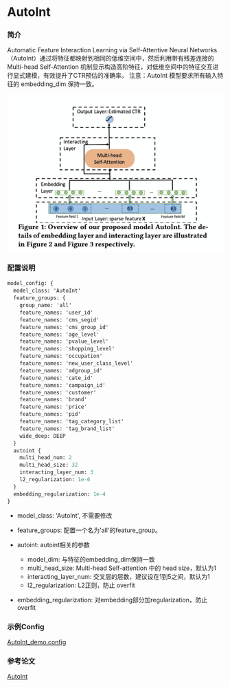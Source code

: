 # AutoInt

### 简介

Automatic Feature Interaction Learning via Self-Attentive Neural Networks（AutoInt）通过将特征都映射到相同的低维空间中，然后利用带有残差连接的 Multi-head Self-Attention 机制显示构造高阶特征，对低维空间中的特征交互进行显式建模，有效提升了CTR预估的准确率。
注意：AutoInt 模型要求所有输入特征的 embedding_dim 保持一致。

![autoint.png](../../images/models/autoint.png)

### 配置说明

```protobuf
model_config: {
  model_class: 'AutoInt'
  feature_groups: {
    group_name: 'all'
    feature_names: 'user_id'
    feature_names: 'cms_segid'
    feature_names: 'cms_group_id'
    feature_names: 'age_level'
    feature_names: 'pvalue_level'
    feature_names: 'shopping_level'
    feature_names: 'occupation'
    feature_names: 'new_user_class_level'
    feature_names: 'adgroup_id'
    feature_names: 'cate_id'
    feature_names: 'campaign_id'
    feature_names: 'customer'
    feature_names: 'brand'
    feature_names: 'price'
    feature_names: 'pid'
    feature_names: 'tag_category_list'
    feature_names: 'tag_brand_list'
    wide_deep: DEEP
  }
  autoint {
    multi_head_num: 2
    multi_head_size: 32
    interacting_layer_num: 3
    l2_regularization: 1e-6
  }
  embedding_regularization: 1e-4
}
```

- model_class: 'AutoInt', 不需要修改

- feature_groups: 配置一个名为'all'的feature_group。

- autoint: autoint相关的参数

  - model_dim: 与特征的embedding_dim保持一致
  - multi_head_size: Multi-head Self-attention 中的 head size，默认为1
  - interacting_layer_num: 交叉层的层数，建议设在1到5之间，默认为1
  - l2_regularization: L2正则，防止 overfit

- embedding_regularization: 对embedding部分加regularization，防止overfit

### 示例Config

[AutoInt_demo.config](https://easyrec.oss-cn-beijing.aliyuncs.com/config/autoint.config)

### 参考论文

[AutoInt](https://dl.acm.org/doi/pdf/10.1145/3357384.3357925)
